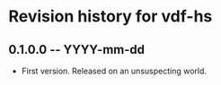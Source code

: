 # Revision history for vdf-hs

## 0.1.0.0 -- YYYY-mm-dd

* First version. Released on an unsuspecting world.
